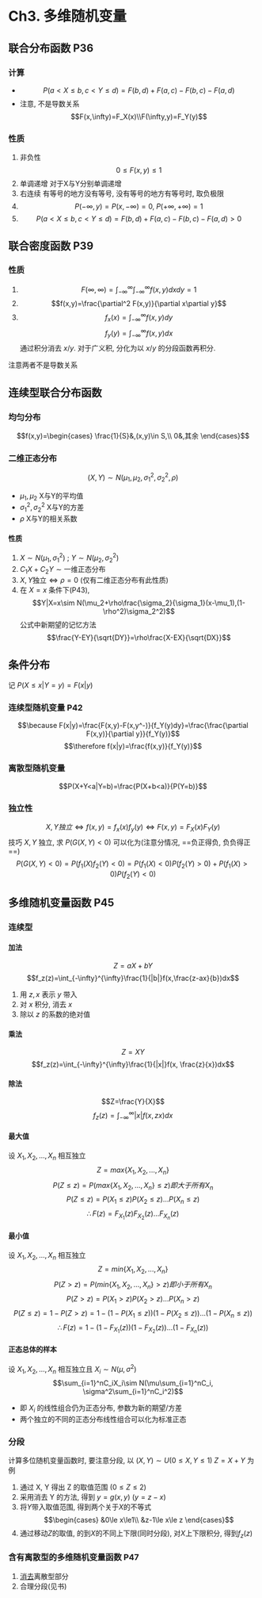 # Ch3. 多维随机变量
## 联合分布函数 P36
### 计算
* $$P(a<X\le b,c<Y\le d)=F(b,d)+F(a,c)-F(b,c)-F(a,d)$$
* 注意, 不是导数关系 
$$F(x,\infty)=F_X(x)\\F(\infty,y)=F_Y(y)$$
### 性质
1. 非负性
$$0\le F(x,y)\le 1$$
2. 单调递增
对于X与Y分别单调递增
3. 右连续
有等号的地方没有等号, 没有等号的地方有等号时, 取负极限
4. $$P(-\infty,y)=P(x,-\infty)=0,\;P(+\infty,+\infty)=1$$
5. $$P(a<X\le b,c<Y\le d)=F(b,d)+F(a,c)-F(b,c)-F(a,d)>0$$
## 联合密度函数 P39
### 性质
1. $$F(\infty,\infty)=\int_{-\infty}^{\infty}\int_{-\infty}^{\infty} f(x,y)dx dy=1$$
2. $$f(x,y)=\frac{\partial^2 F(x,y)}{\partial x\partial y}$$
3.  $$f_x(x)=\int_{-\infty}^{\infty}f(x,y)dy$$
$$f_y(y)=\int_{-\infty}^{\infty}f(x,y)dx$$
通过积分消去 $x/y$. 对于广义积, 分化为以 $x/y$ 的分段函数再积分. 

注意两者不是导数关系
## 连续型联合分布函数
### 均匀分布
$$f(x,y)=\begin{cases}
\frac{1}{S}&,(x,y)\in S,\\
0&,其余
\end{cases}$$
### 二维正态分布
$$(X,Y)\sim N(\mu_1,\mu_2,\sigma_1^2,\sigma_2^2,\rho)$$
* $\mu_1,\mu_2$ X与Y的平均值
* $\sigma_1^2,\sigma_2^2$ X与Y的方差
* $\rho$ X与Y的相关系数
#### 性质
1. $X\sim N(\mu_1,\sigma_1^2)$ ; $Y\sim N(\mu_2,\sigma_2^2)$
2. $C_1X+C_2Y\sim \text{一维正态分布}$
3. $X,Y\text{独立}\iff \rho=0$ (仅有二维正态分布有此性质)
4. 在 $X=x$ 条件下(P43), 
$$Y|X=x\sim N(\mu_2+\rho\frac{\sigma_2}{\sigma_1}(x-\mu_1),(1-\rho^2)\sigma_2^2)$$
公式中新期望的记忆方法
$$\frac{Y-EY}{\sqrt{DY}}=\rho\frac{X-EX}{\sqrt{DX}}$$
## 条件分布
记 $P(X\le x|Y=y)=F(x|y)$
### 连续型随机变量 P42
$$\because F(x|y)=\frac{F(x,y)-F(x,y^-)}{f_Y(y)dy}=\frac{\frac{\partial F(x,y)}{\partial y}}{f_Y(y)}$$ 
$$\therefore f(x|y)=\frac{f(x,y)}{f_Y(y)}$$
### 离散型随机变量
$$P(X+Y<a|Y=b)=\frac{P(X+b<a)}{P(Y=b)}$$
### 独立性
$$X,Y独立\iff f(x,y)=f_x(x)f_y(y)\iff F(x,y)=F_X(x)F_Y(y)$$
技巧
$X,Y$ 独立, 求 $P(G(X,Y)<0)$
可以化为(注意分情况, ==负正得负, 负负得正==) 
$$P(G(X,Y)<0)=P(f_1(X)f_2(Y)<0)=P(f_1(X)<0)P(f_2(Y)>0)+P(f_1(X)>0)P(f_2(Y)<0)$$
## 多维随机变量函数 P45
### 连续型
#### 加法
$$Z=aX+bY$$
$$f_z(z)=\int_{-\infty}^{\infty}\frac{1}{|b|}f(x,\frac{z-ax}{b})dx$$
1. 用 $z,x$ 表示 $y$ 带入
2. 对 $x$ 积分, 消去 $x$
3. 除以 $z$ 的系数的绝对值
#### 乘法
$$Z=XY$$
$$f_z(z)=\int_{-\infty}^{\infty}\frac{1}{|x|}f(x, \frac{z}{x})dx$$
#### 除法
$$Z=\frac{Y}{X}$$
$$f_z(z)=\int_{-\infty}^{\infty}|x|f(x,zx)dx$$
#### 最大值
设 $X_1,X_2,...,X_n$ 相互独立
$$Z=max\{X_1,X_2,...,X_n\}$$
$$P(Z\le z)=P(max\{X_1,X_2,...,X_n\}\le z) 即大于所有X_n$$
$$P(Z\le z)=P(X_1\le z)P(X_2\le z)...P(X_n\le z)$$
$$\therefore F(z)=F_{X_1}(z)F_{X_2}(z)...F_{X_n}(z)$$
#### 最小值
设 $X_1,X_2,...,X_n$ 相互独立
$$Z=min\{X_1,X_2,...,X_n\}$$
$$P(Z> z)=P(min\{X_1,X_2,...,X_n\}> z) 即小于所有X_n$$
$$P(Z> z)=P(X_1> z)P(X_2> z)...P(X_n> z)$$
$$P(Z\le z)=1-P(Z>z)=1-(1-P(X_1\le z))(1-P(X_2\le z))...(1-P(X_n\le z))$$
$$\therefore F(z)=1-(1-F_{X_1}(z))(1-F_{X_2}(z))...(1-F_{X_n}(z))$$
#### 正态总体的样本
设 $X_1,X_2,...,X_n$ 相互独立且 $X_i\sim N(\mu, \sigma^2)$
$$\sum_{i=1}^nC_iX_i\sim N(\mu\sum_{i=1}^nC_i, \sigma^2\sum_{i=1}^nC_i^2)$$
* 即 $X_i$ 的线性组合仍为正态分布, 参数为新的期望/方差
* 两个独立的不同的正态分布线性组合可以化为标准正态
### 分段
计算多位随机变量函数时, 要注意分段, 以 $(X,Y)\sim U(0\le X,Y\le1)\;Z=X+Y$ 为例
1. 通过 X, Y 得出 Z 的取值范围 ($0\le Z\le2$)
2. 采用消去 Y 的方法, 得到 $y=g(x,y)$ ($y=z-x$)
3. 将$Y$带入取值范围, 得到两个关于$X$的不等式 
$$\begin{cases}
&0\le x\le1\\
&z-1\le x\le z
\end{cases}$$
4. 通过移动$Z$的取值, 的到$X$的不同上下限(同时分段), 对$X$上下限积分, 得到$f_z(z)$ 
### 含有离散型的多维随机变量函数 P47
1. [消去](#离散型随机变量)离散型部分
2. 合理分段(见书)